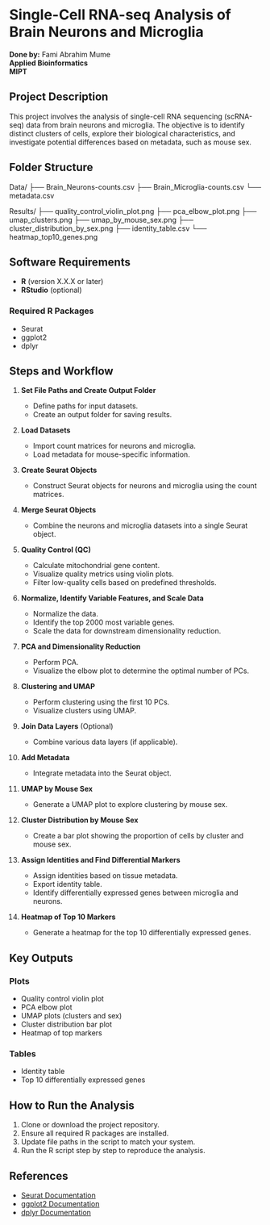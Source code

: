 # Single-Cell RNA-seq Analysis of Brain Neurons and Microglia

**Done by:** Fami Abrahim Mume  
**Applied Bioinformatics**  
**MIPT**

## Project Description

This project involves the analysis of single-cell RNA sequencing (scRNA-seq) data from brain neurons and microglia. The objective is to identify distinct clusters of cells, explore their biological characteristics, and investigate potential differences based on metadata, such as mouse sex.

## Folder Structure
Data/ ├── Brain_Neurons-counts.csv ├── Brain_Microglia-counts.csv └── metadata.csv

Results/ ├── quality_control_violin_plot.png ├── pca_elbow_plot.png ├── umap_clusters.png ├── umap_by_mouse_sex.png ├── cluster_distribution_by_sex.png ├── identity_table.csv └── heatmap_top10_genes.png
## Software Requirements

- **R** (version X.X.X or later)
- **RStudio** (optional)

### Required R Packages

- Seurat
- ggplot2
- dplyr

## Steps and Workflow

1. **Set File Paths and Create Output Folder**
   - Define paths for input datasets.
   - Create an output folder for saving results.

2. **Load Datasets**
   - Import count matrices for neurons and microglia.
   - Load metadata for mouse-specific information.

3. **Create Seurat Objects**
   - Construct Seurat objects for neurons and microglia using the count matrices.

4. **Merge Seurat Objects**
   - Combine the neurons and microglia datasets into a single Seurat object.

5. **Quality Control (QC)**
   - Calculate mitochondrial gene content.
   - Visualize quality metrics using violin plots.
   - Filter low-quality cells based on predefined thresholds.

6. **Normalize, Identify Variable Features, and Scale Data**
   - Normalize the data.
   - Identify the top 2000 most variable genes.
   - Scale the data for downstream dimensionality reduction.

7. **PCA and Dimensionality Reduction**
   - Perform PCA.
   - Visualize the elbow plot to determine the optimal number of PCs.

8. **Clustering and UMAP**
   - Perform clustering using the first 10 PCs.
   - Visualize clusters using UMAP.

9. **Join Data Layers** (Optional)
   - Combine various data layers (if applicable).

10. **Add Metadata**
    - Integrate metadata into the Seurat object.

11. **UMAP by Mouse Sex**
    - Generate a UMAP plot to explore clustering by mouse sex.

12. **Cluster Distribution by Mouse Sex**
    - Create a bar plot showing the proportion of cells by cluster and mouse sex.

13. **Assign Identities and Find Differential Markers**
    - Assign identities based on tissue metadata.
    - Export identity table.
    - Identify differentially expressed genes between microglia and neurons.

14. **Heatmap of Top 10 Markers**
    - Generate a heatmap for the top 10 differentially expressed genes.

## Key Outputs

### Plots

- Quality control violin plot
- PCA elbow plot
- UMAP plots (clusters and sex)
- Cluster distribution bar plot
- Heatmap of top markers

### Tables

- Identity table
- Top 10 differentially expressed genes

## How to Run the Analysis

1. Clone or download the project repository.
2. Ensure all required R packages are installed.
3. Update file paths in the script to match your system.
4. Run the R script step by step to reproduce the analysis.

## References

- [Seurat Documentation](https://satijalab.org/seurat/)
- [ggplot2 Documentation](https://ggplot2.tidyverse.org/)
- [dplyr Documentation](https://dplyr.tidyverse.org/)


